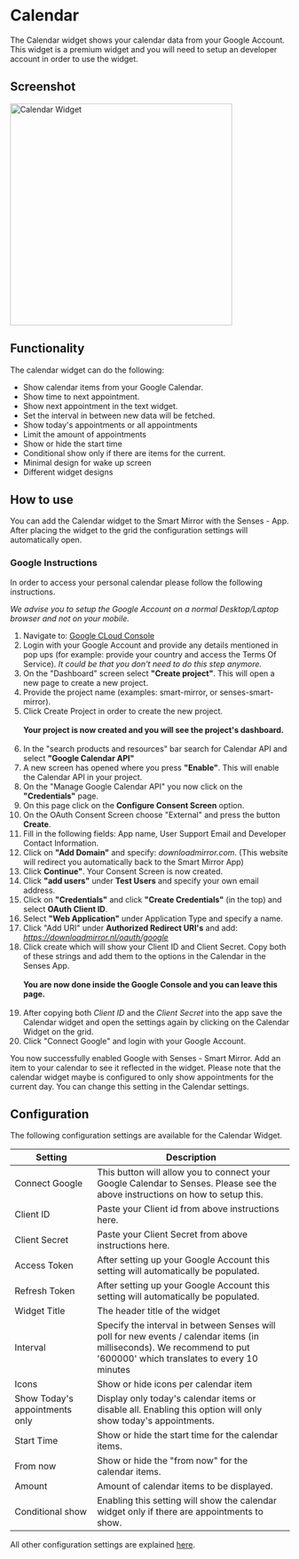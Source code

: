 # Calendar

The Calendar widget shows your calendar data from your Google Account. This widget is a premium widget and you will need to setup an developer account in order to use the widget.

## Screenshot

<div class="image-wrapper">
  <img class="widget-image" src="/images/widgets/calendar.png" alt="Calendar Widget" width="400"/>
</div>  

## Functionality

The calendar widget can do the following: 

- Show calendar items from your Google Calendar.
- Show time to next appointment.
- Show next appointment in the text widget.
- Set the interval in between new data will be fetched. 
- Show today's appointments or all appointments
- Limit the amount of appointments
- Show or hide the start time
- Conditional show only if there are items for the current.
- Minimal design for wake up screen
- Different widget designs

## How to use

You can add the Calendar widget to the Smart Mirror with the Senses - App. After placing the widget to the grid the configuration settings will automatically open.

### Google Instructions

In order to access your personal calendar please follow the following instructions. 

<em>We advise you to setup the Google Account on a normal Desktop/Laptop browser and not on your mobile.</em>

1. Navigate to: [Google CLoud Console](https://console.cloud.google.com/)
2. Login with your Google Account and provide any details mentioned in pop ups (for example: provide your country and access the Terms Of Service). <em>It could be that you don't need to do this step anymore.</em>
3. On the "Dashboard" screen select <strong>"Create project"</strong>. This will open a new page to create a new project.
4. Provide the project name (examples: smart-mirror, or senses-smart-mirror).
5. Click Create Project in order to create the new project.
<br /><br />
<strong>Your project is now created and you will see the project's dashboard.</strong>
<br /><br />
6. In the "search products and resources" bar search for Calendar API and select <strong>"Google Calendar API"</strong>
7. A new screen has opened where you press <strong>"Enable"</strong>. This will enable the Calendar API in your project.
8. On the "Manage Google Calendar API" you now click on the <strong>"Credentials"</strong> page.
9. On this page click on the <strong>Configure Consent Screen</strong> option.
10. On the OAuth Consent Screen choose "External" and press the button <strong>Create</strong>.
11. Fill in the following fields: App name, User Support Email and Developer Contact Information. 
12. Click on <strong>"Add Domain"</strong> and specify: <em>downloadmirror.com</em>. (This website will redirect you automatically back to the Smart Mirror App)
13. Click <strong>Continue"</strong>. Your Consent Screen is now created. 
14. Click <strong>"add users"</strong> under <strong>Test Users</strong> and specify your own email address. 
15. Click on <strong>"Credentials"</strong> and click <strong>"Create Credentials"</strong> (in the top) and select <strong>OAuth Client ID</strong>.
16. Select <strong>"Web Application"</strong> under Application Type and specify a name.
17. Click "Add URI" under <strong>Authorized Redirect URI's</strong> and add: <em>https://downloadmirror.nl/oauth/google</em>
18. Click create which will show your Client ID and Client Secret. Copy both of these strings and add them to the options in the Calendar in the Senses App. 
<br /><br />
<strong>You are now done inside the Google Console and you can leave this page.</strong>
<br /><br />
19. After copying both <em>Client ID</em> and the <em>Client Secret</em> into the app save the Calendar widget and open the settings again by clicking on the Calendar Widget on the grid.
20. Click "Connect Google" and login with your Google Account.  

You now successfully enabled Google with Senses - Smart Mirror. Add an item to your calendar to see it reflected in the widget. Please note that the calendar widget maybe is configured to only show appointments for the current day. You can change this setting in the Calendar settings.

## Configuration

The following configuration settings are available for the Calendar Widget.

| Setting | Description |
| ----------- | ----------- |
| Connect Google | This button will allow you to connect your Google Calendar to Senses. Please see the above instructions on how to setup this. |
| Client ID | Paste your Client id from above instructions here. | 
| Client Secret | Paste your Client Secret from above instructions here. |
| Access Token | After setting up your Google Account this setting will automatically be populated. |
| Refresh Token | After setting up your Google Account this setting will automatically be populated. |
| Widget Title | The header title of the widget |
| Interval | Specify the interval in between Senses will poll for new events / calendar items (in milliseconds). We recommend to put '600000' which translates to every 10 minutes |
| Icons | Show or hide icons per calendar item |
| Show Today's appointments only | Display only today's calendar items or disable all. Enabling this option will only show today's appointments.
| Start Time | Show or hide the start time for the calendar items. | 
| From now | Show or hide the "from now" for the calendar items. | 
| Amount | Amount of calendar items to be displayed. | 
| Conditional show | Enabling this setting will show the calendar widget only if there are appointments to show. |

All other configuration settings are explained [here](/widgets/introduction.html#default-widget-configuration-options).